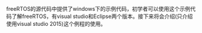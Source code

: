 freeRTOS的源代码中提供了windows下的示例代码，初学者可以使用这个示例代码了解freeRTOS，有visual studio和Eclipse两个版本。接下来将会介绍(只介绍使用visual studio 2015)这个例程的使用。

